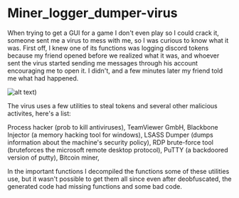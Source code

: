 # Miner_logger_dumper-virus

When trying to get a GUI for a game I don't even play so I could crack it, someone sent me a virus to mess with me, so I was curious to know what it was.
First off, I knew one of its functions was logging discord tokens because my friend opened before we realized what it was, and whoever sent the virus started sending me messages through his account encouraging me to open it. I didn't, and a few minutes later my friend told me what had happened.

![alt text]([https://i.imgur.com/bW2ceaW.png))

The virus uses a few utilities to steal tokens and several other malicious activites, here's a list:

Process hacker (prob to kill antiviruses),
TeamViewer GmbH,
Blackbone Injector (a memory hacking tool for windows),
LSASS Dumper (dumps information about the machine's security policy),
RDP brute-force tool (bruteforces the microsoft remote desktop protocol),
PuTTY (a backdoored version of putty),
Bitcoin miner,

In the important functions I decompiled the functions some of these utilities use, but it wasn't possible to get them all since even after deobfuscated, the generated code had missing functions and some bad code.

